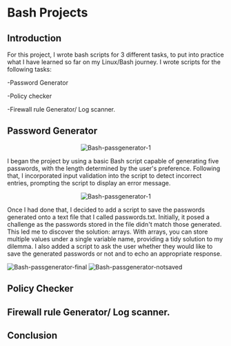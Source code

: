 # Bash Projects

## Introduction

For this project, I wrote  bash scripts for 3 different tasks, to put into practice what I have learned so far on my Linux/Bash journey. I wrote scripts for the following tasks:

-Password Generator

-Policy checker

-Firewall rule Generator/ Log scanner.


## Password Generator
<p align="center">
    <img src="https://github.com/anesum1/Bash-Projects/assets/119237115/f432266c-c867-4816-86bf-83a0dc6940cb" alt="Bash-passgenerator-1">
</p>
I began the project by using a basic Bash script capable of generating five passwords, with the length determined by the user's preference. Following that, I incorporated input validation into the script to detect incorrect entries, prompting the script to display an error message.

<p align="center">
    <img src="https://github.com/anesum1/Bash-Projects/assets/119237115/52f38cbf-06b3-40d6-8626-5fb8e590c9a6" alt="Bash-passgenerator-1">
</p>

Once I had done that, I decided to add a script to save the passwords generated onto a text file that I called passwords.txt. Initially, it posed a challenge as the passwords stored in the file didn't match those generated. This led me to discover the solution: arrays. With arrays, you can store multiple values under a single variable name, providing a tidy solution to my dilemma.  I also added a script to ask the user whether they would like to save the generated passwords or not and to echo an appropriate response.

![Bash-passgenerator-final](https://github.com/anesum1/Bash-Projects/assets/119237115/32c4cfae-26bb-4696-9d4e-a44471df2f4b)   ![Bash-passgenerator-notsaved](https://github.com/anesum1/Bash-Projects/assets/119237115/50df9c1a-97bb-4f60-8f55-9061a6e76be7)



## Policy Checker


## Firewall rule Generator/ Log scanner.



## Conclusion


